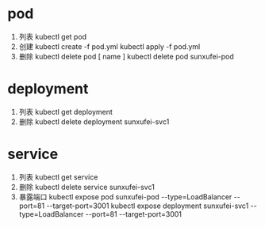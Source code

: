 # pod
1) 列表
   kubectl get pod
2) 创建
   kubectl create -f pod.yml
   kubectl apply -f pod.yml
3) 删除
   kubectl delete pod [ name ]
   kubectl delete pod sunxufei-pod

# deployment
1) 列表
   kubectl get deployment
2) 删除
   kubectl delete  deployment sunxufei-svc1
# service
1) 列表
   kubectl get service
2) 删除
   kubectl delete service sunxufei-svc1
3) 暴露端口 
   kubectl expose pod sunxufei-pod  --type=LoadBalancer --port=81 --target-port=3001
   kubectl expose deployment sunxufei-svc1  --type=LoadBalancer --port=81 --target-port=3001